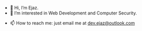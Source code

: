 - 👋 Hi, I’m Ejaz.
- 👀 I’m interested in Web Development and Computer Security.
<!-- - 💞️ I’m looking to collaborate on ... -->
- 📫 How to reach me: just email me at dev.ejaz@outlook.com

<!---
ejazahmad47/ejazahmad47 is a ✨ special ✨ repository because its `README.md` (this file) appears on your GitHub profile.
You can click the Preview link to take a look at your changes.
--->
